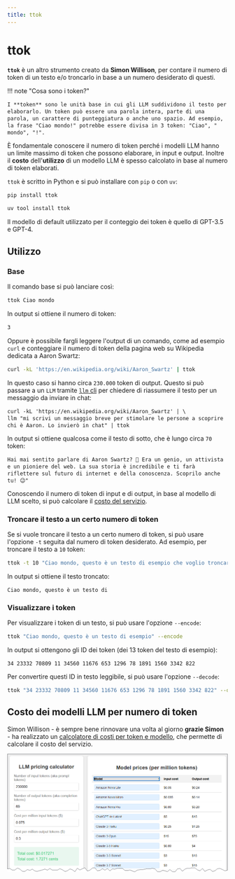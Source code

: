 ```yaml
---
title: ttok
---
```


# ttok

**`ttok`** è un altro strumento creato da **Simon Willison**, per contare il numero di token di un testo e/o troncarlo in base a un numero desiderato di questi.

!!! note "Cosa sono i token?"

    I **token** sono le unità base in cui gli LLM suddividono il testo per elaborarlo. Un token può essere una parola intera, parte di una parola, un carattere di punteggiatura o anche uno spazio. Ad esempio, la frase "Ciao mondo!" potrebbe essere divisa in 3 token: "Ciao", " mondo", "!".

È fondamentale conoscere il numero di token perché i modelli LLM hanno un limite massimo di token che possono elaborare, in input e output. Inoltre il **costo** dell'**utilizzo** di un modello LLM è spesso calcolato in base al numero di token elaborati.

`ttok` è scritto in Python e si può installare con `pip` o con `uv`:

```bash
pip install ttok
```

```bash
uv tool install ttok
```

Il modello di default utilizzato per il conteggio dei token è quello di GPT-3.5 e GPT-4.

## Utilizzo

### Base

Il comando base si può lanciare così:

```bash
ttok Ciao mondo
```

In output si ottiene il numero di token:

```bash
3
```

Oppure è possibile fargli leggere l'output di un comando, come ad esempio `curl` e conteggiare il numero di token della pagina web su Wikipedia dedicata a Aaron Swartz:

```bash
curl -kL 'https://en.wikipedia.org/wiki/Aaron_Swartz' | ttok
```

In questo caso si hanno circa `230.000` token di output. Questo si può passare a un `LLM` tramite [`llm` cli](../llm_cli/index.md) per chiedere di riassumere il testo per un messaggio da inviare in chat:

```
curl -kL 'https://en.wikipedia.org/wiki/Aaron_Swartz' | \
llm "mi scrivi un messaggio breve per stimolare le persone a scoprire chi è Aaron. Lo invierò in chat" | ttok
```

In output si ottiene qualcosa come il testo di sotto, che è lungo circa `70` token:

```text {. }
Hai mai sentito parlare di Aaron Swartz? 🤔 Era un genio, un attivista e un pioniere del web. La sua storia è incredibile e ti farà riflettere sul futuro di internet e della conoscenza. Scoprilo anche tu! 😉"
```

Conoscendo il numero di token di input e di output, in base al modello di LLM scelto, si può calcolare il [costo del servizio](#costo-dei-modelli-llm-per-numero-di-token).

### Troncare il testo a un certo numero di token

Se si vuole troncare il testo a un certo numero di token, si può usare l'opzione `-t` seguita dal numero di token desiderato. Ad esempio, per troncare il testo a `10` token:

```bash
ttok -t 10 "Ciao mondo, questo è un testo di esempio che voglio troncare a dieci token."
```

In output si ottiene il testo troncato:

```text {.wordwrap-code }
Ciao mondo, questo è un testo di
```

### Visualizzare i token

Per visualizzare i token di un testo, si può usare l'opzione `--encode`:

```bash
ttok "Ciao mondo, questo è un testo di esempio" --encode
```

In output si ottengono gli ID dei token (dei 13 token del testo di esempio):

```text
34 23332 70809 11 34560 11676 653 1296 78 1891 1560 3342 822
```

Per convertire questi ID in testo leggibile, si può usare l'opzione `--decode`:

```bash
ttok "34 23332 70809 11 34560 11676 653 1296 78 1891 1560 3342 822" --decode
```

## Costo dei modelli LLM per numero di token

Simon Willison - è sempre bene rinnovare una volta al giorno **grazie Simon** -  ha realizzato un [calcolatore di costi per token e modello](https://www.llm-prices.com/), che permette di calcolare il costo del servizio.

[![](images/token_price.png)](https://www.llm-prices.com)
